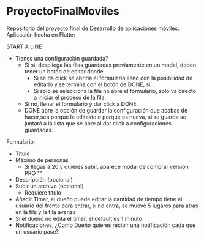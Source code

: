 # ProyectoFinalMoviles
Repositorio del proyecto final de Desarrollo de aplicaciones móviles. Aplicación hecha en Flutter

START A LINE
- Tienes una configuración guardada?
  - Si si, despliega las filas guardadas previamente en un modal, deben tener un botón de editar donde
    - Si se da click se abriría el formulario lleno con la posibilidad de editarlo y se termina con el botón de DONE, si
    - Si solo se selecciona la fila no abre el formulario, solo va directo a iniciar el proceso de la fila.
  - Si no, llenar el formulario y dar click a DONE.
  - DONE abre la opción de guardar la configuración que acabas de hacer,sea porque la editaste o porque es nueva, si se guarda se juntará a la lista que se abre al dar click a configuraciones guardadas.

Formulario:
- Título
- Máximo de personas
  - Si llegas a 20 y quieres subir, aparece modal de comprar versión PRO **
- Descripción (opcional)
- Subir un archivo (opcional)
  - Requiere título
- Añadir Timer, el dueño puede editar la cantidad de tiempo tiene el usuario del frente para entrar, si no entra, se mueve 5 lugares para atras en la fila y la fila avanza
- Si el dueño no edita el timer, el default es 1 minuto
- Notificaciones, ¿Como Dueño quieres recibir una notificación cada que un usuario pase?
